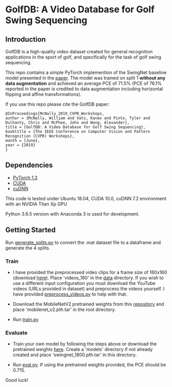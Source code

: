 # GolfDB: A Video Database for Golf Swing Sequencing

## Introduction
GolfDB is a high-quality video dataset created for general recognition applications 
in the sport of golf, and specifically for the task of golf swing sequencing. 

This repo contains a simple PyTorch implemention of the SwingNet baseline model presented in the 
[paper](https://arxiv.org/abs/1903.06528).
The model was trained on split 1 **without any data augmentation** and achieved an average PCE of 71.5% (PCE
of 76.1% reported in the paper is credited to data augmentation including horizontal flipping and affine 
transformations). 

If you use this repo please cite the GolfDB paper:
```
@InProceedings{McNally_2019_CVPR_Workshops,
author = {McNally, William and Vats, Kanav and Pinto, Tyler and Dulhanty, Chris and McPhee, John and Wong, Alexander},
title = {GolfDB: A Video Database for Golf Swing Sequencing},
booktitle = {The IEEE Conference on Computer Vision and Pattern Recognition (CVPR) Workshops},
month = {June},
year = {2019}
}
```

## Dependencies
* [PyTorch 1.3](https://pytorch.org/)
* [CUDA](https://developer.nvidia.com/cuda-downloads)
* [cuDNN](https://developer.nvidia.com/cudnn)

This code is tested under Ubuntu 18.04, CUDA 10.0, cuDNN 7.2 environment with an NVIDIA Titan Xp GPU

Python 3.6.5 version with Anaconda 3 is used for development.

## Getting Started
Run [generate_splits.py](./data/generate_splits.py) to convert the .mat dataset file to a dataframe and 
generate the 4 splits.

### Train
* I have provided the preprocessed video clips for a frame size of 160x160 (download 
[here](https://drive.google.com/file/d/1uBwRxFxW04EqG87VCoX3l6vXeV5T5JYJ/view?usp=sharing)). 
Place 'videos_160' in the [data](./data/) directory. 
If you wish to use a different input configuration you must download the YouTube videos (URLs provided in 
dataset) and preprocess the videos yourself. I have provided [preprocess_videos.py](./data/preprocess_videos.py) to
help with that.

* Download the MobileNetV2 pretrained weights from this [repository](https://github.com/tonylins/pytorch-mobilenet-v2) 
and place 'mobilenet_v2.pth.tar' in the root directory. 

* Run [train.py](train.py)

### Evaluate
* Train your own model by following the steps above or download the pretrained weights 
[here](https://drive.google.com/file/d/1MBIDwHSM8OKRbxS8YfyRLnUBAdt0nupW/view?usp=sharing). Create a 'models' directory
if not already created and place 'swingnet_1800.pth.tar' in this directory.

* Run [eval.py](eval.py). If using the pretrained weights provided, the PCE should be 0.715.  

Good luck!

